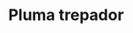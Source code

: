 ---
title: Pluma trepador
date: 
draft: false

# descripcion
description : Argo colgante de plata

materials: Plata 925

color: Plateado

dimensions: 3cm

code: 01-01-0318

type: "Aros"

categories: []

price: $870,00

# Images
# first image will be shown in the product page
images:
  # - image: "images/path_to_image"
  # La ubicacion de las imagenes es imagenes/Aros/Aros.Colgantes/01-01-0318-pluma-trepador
  - image: "./images/aros/colgantes/01-01-0318-pluma-trepador_a.JPG"
  - image: "./images/aros/colgantes/01-01-0318-pluma-trepador_b.JPG"
---